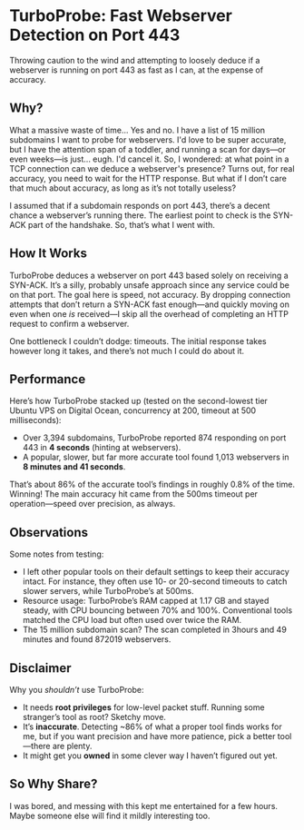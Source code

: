 # TurboProbe: Fast Webserver Detection on Port 443

Throwing caution to the wind and attempting to loosely deduce if a webserver is running on port 443 as fast as I can, at the expense of accuracy.

## Why?

What a massive waste of time... Yes and no. I have a list of 15 million subdomains I want to probe for webservers. I'd love to be super accurate, but I have the attention span of a toddler, and running a scan for days—or even weeks—is just... eugh. I'd cancel it. So, I wondered: at what point in a TCP connection can we deduce a webserver's presence? Turns out, for real accuracy, you need to wait for the HTTP response. But what if I don’t care that much about accuracy, as long as it’s not totally useless?

I assumed that if a subdomain responds on port 443, there’s a decent chance a webserver’s running there. The earliest point to check is the SYN-ACK part of the handshake. So, that’s what I went with.

## How It Works

TurboProbe deduces a webserver on port 443 based solely on receiving a SYN-ACK. It’s a silly, probably unsafe approach since any service could be on that port. The goal here is speed, not accuracy. By dropping connection attempts that don’t return a SYN-ACK fast enough—and quickly moving on even when one *is* received—I skip all the overhead of completing an HTTP request to confirm a webserver.

One bottleneck I couldn’t dodge: timeouts. The initial response takes however long it takes, and there’s not much I could do about it.

## Performance

Here’s how TurboProbe stacked up (tested on the second-lowest tier Ubuntu VPS on Digital Ocean, concurrency at 200, timeout at 500 milliseconds):

- Over 3,394 subdomains, TurboProbe reported 874 responding on port 443 in **4 seconds** (hinting at webservers).
- A popular, slower, but far more accurate tool found 1,013 webservers in **8 minutes and 41 seconds**.

That’s about 86% of the accurate tool’s findings in roughly 0.8% of the time. Winning! The main accuracy hit came from the 500ms timeout per operation—speed over precision, as always.

## Observations

Some notes from testing:

- I left other popular tools on their default settings to keep their accuracy intact. For instance, they often use 10- or 20-second timeouts to catch slower servers, while TurboProbe’s at 500ms.
- Resource usage: TurboProbe’s RAM capped at 1.17 GB and stayed steady, with CPU bouncing between 70% and 100%. Conventional tools matched the CPU load but often used over twice the RAM.
- The 15 million subdomain scan? The scan completed in 3hours and 49 minutes and found 872019 webservers.  

## Disclaimer

Why you *shouldn’t* use TurboProbe:

- It needs **root privileges** for low-level packet stuff. Running some stranger’s tool as root? Sketchy move.
- It’s **inaccurate**. Detecting ~86% of what a proper tool finds works for me, but if you want precision and have more patience, pick a better tool—there are plenty.
- It might get you **owned** in some clever way I haven’t figured out yet.

## So Why Share?

I was bored, and messing with this kept me entertained for a few hours. Maybe someone else will find it mildly interesting too.
